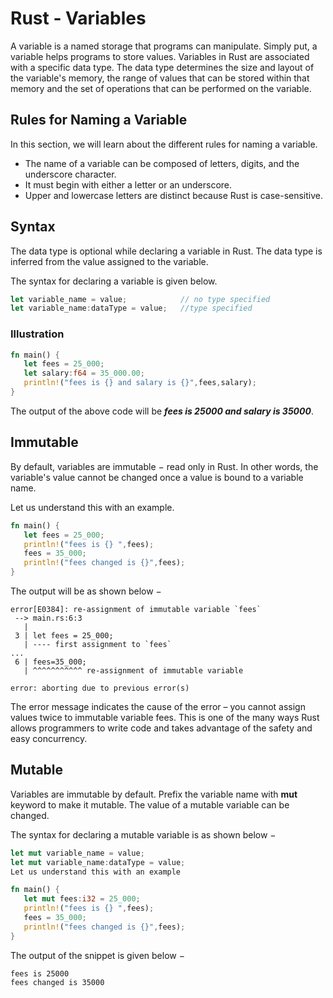 # Rust - Variables

A variable is a named storage that programs can manipulate. Simply put, a variable helps programs to store values.
Variables in Rust are associated with a specific data type. The data type determines the size and layout of the
variable's memory, the range of values that can be stored within that memory and the set of operations that can be
performed on the variable.

## Rules for Naming a Variable

In this section, we will learn about the different rules for naming a variable.

- The name of a variable can be composed of letters, digits, and the underscore character.
- It must begin with either a letter or an underscore.
- Upper and lowercase letters are distinct because Rust is case-sensitive.

## Syntax

The data type is optional while declaring a variable in Rust. The data type is inferred from the value assigned to the
variable.

The syntax for declaring a variable is given below.

```rust
let variable_name = value;            // no type specified
let variable_name:dataType = value;   //type specified
```

### Illustration

```rust
fn main() {
   let fees = 25_000;
   let salary:f64 = 35_000.00;
   println!("fees is {} and salary is {}",fees,salary);
}
```

The output of the above code will be ***fees is 25000 and salary is 35000***.

## Immutable

By default, variables are immutable − read only in Rust. In other words, the variable's value cannot be changed once a
value is bound to a variable name.

Let us understand this with an example.

```rust
fn main() {
   let fees = 25_000;
   println!("fees is {} ",fees);
   fees = 35_000;
   println!("fees changed is {}",fees);
}
```

The output will be as shown below −

```
error[E0384]: re-assignment of immutable variable `fees`
 --> main.rs:6:3
   |
 3 | let fees = 25_000;
   | ---- first assignment to `fees`
...
 6 | fees=35_000;
   | ^^^^^^^^^^^ re-assignment of immutable variable

error: aborting due to previous error(s)
```

The error message indicates the cause of the error – you cannot assign values twice to immutable variable fees. This is
one of the many ways Rust allows programmers to write code and takes advantage of the safety and easy concurrency.

## Mutable

Variables are immutable by default. Prefix the variable name with **mut** keyword to make it mutable. The value of a
mutable variable can be changed.

The syntax for declaring a mutable variable is as shown below −

```rust
let mut variable_name = value;
let mut variable_name:dataType = value;
Let us understand this with an example

fn main() {
   let mut fees:i32 = 25_000;
   println!("fees is {} ",fees);
   fees = 35_000;
   println!("fees changed is {}",fees);
}
```

The output of the snippet is given below −

```
fees is 25000
fees changed is 35000
```